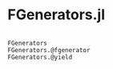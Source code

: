 # FGenerators.jl

```@index
```

```@docs
FGenerators
FGenerators.@fgenerator
FGenerators.@yield
```
